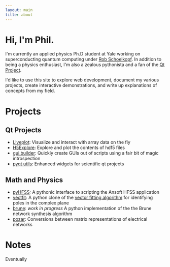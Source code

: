 ```yaml
---
layout: main
title: about
---
```


Hi, I'm Phil.
=============

I'm currently an applied physics Ph.D student at Yale working on
superconducting quantum computing under [Rob Schoelkopf](http://www.eng.yale.edu/rslab).
In addition to being a physics enthusiast, I'm also a zealous pythonista and a
fan of the [Qt Project](http://qt-project.org/).

I'd like to use this site to explore web development, document my various
projects, create interactive demonstrations, and write up explanations of
concepts from my field.

Projects
========

## Qt Projects

- [Liveplot](http://github.com/PhilReinhold/liveplot): Visualize and interact
  with array data on the fly
- [H5Explore](http://github.com/PhilReinhold/H5Explore): Explore and plot the
  contents of hdf5 files
- [gui builder](http://github.com/PhilReinhold/pyHFSS): Quickly create GUIs out
  of scripts using a fair bit of magic introspection
- [pyqt utils](http://github.com/PhilReinhold/pyqt_utils): Enhanced widgets for
  scientific qt projects

## Math and Physics

- [pyHFSS](http://github.com/PhilReinhold/pyHFSS): A pythonic interface to
  scripting the Ansoft HFSS application
- [vectfit](http://github.com/PhilReinhold/vectfit_python): A python clone of
  the [vector fitting algorithm](http://www.sintef.no/Projectweb/VECTFIT/) for
  identifying poles in the complex plane
- [brune](http://github.com/PhilReinhold/vectfit_python): *work in progress* A
  python implementation of the the Brune network synthesis algorithm
- [pozar](http://github.com/PhilReinhold/pozar): Conversions between matrix
  representations of electrical networks

Notes
=====

Eventually
